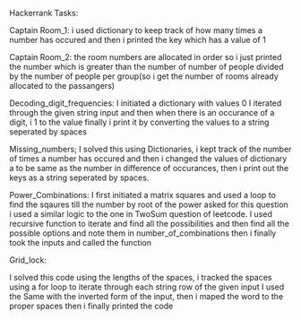 Hackerrank Tasks:

Captain Room_1:
i used dictionary to keep track of how many times a number has occured and then i printed the key which has a value of 1

Captain Room_2:
the room numbers are allocated in order so i just printed the number which is greater than the number of number of people divided by the number of people per group(so i get the number of rooms already allocated to the passangers)

Decoding_digit_frequencies:
I initiated a dictionary with values 0
I iterated through the given string input and then when there is an occurance of a digit, i 1 to the value
finally i print it by converting the values to a string seperated by spaces

Missing_numbers;
I solved this using Dictionaries, i kept track of the number of times a number has occured and then i changed the values of dictionary a to be same as the number in difference of occurances, then i print out the keys as a string seperated by spaces.

Power_Combinations:
I first initiated a matrix squares and used a loop to find the sqaures till the number by root of the power asked
for this question i used a similar logic to the one in TwoSum question of leetcode.
I used recursive function to iterate and find all the possibilities and then find all the possible options and note them in number_of_combinations
then i finally took the inputs and called the function


Grid_lock:

I solved this code using the lengths of the spaces, i tracked the spaces using a for loop to iterate through each string row of the given input
I used the Same with the inverted form of the input,
then i maped the word to the proper spaces
then i finally printed the code

